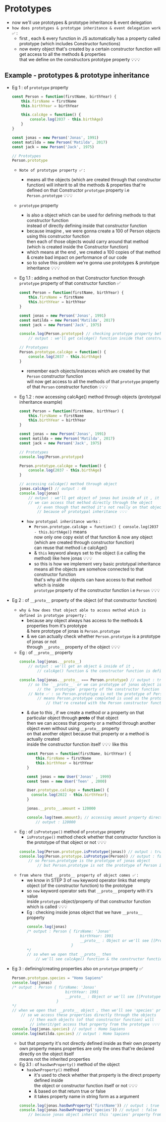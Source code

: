 # Prototypes

- now we'll use prototypes & prototype inheritance & event delegation 
- `how does prototypes & prototype inheritance & event delegation work ✅` :
    - first , each & every function in JS automatically has a property called prototype (which includes Constructor functions)
    - now every object that's created by a certain constructor function will get access to all the methods & properties <br>
        that we define on the constructors prototype property 💡💡💡 <br>

## Example - prototypes & prototype inheritance 

- Eg 1 : of `prototype` property
    ```js
    const Person = function(firstName, birthYear) {
        this.firsName = firstName
        this.birthYear = birthYear

        this.calcAge = function() {
            console.log(2037 - this.birthAge)
        }
    }

    const jonas = new Person('Jonas', 1991)
    const matilda = new Person('Matilda', 2017)
    const jack = new Person('Jack', 1975)

    // Prototypes
    Person.prototype
    ```
    - `Note of prototype property ✅` : 
        - means all the objects (which are created through that constructor function) will inherit to 
            all the methods & properties that're defined on that Constructor `prototype` property i.e `Person.prototype` 💡💡💡
    - `prototype` property 
        - is also a object which can be used for defining methods to that constructor function <br>
            instead of directly defining inside that constructor function
        - because imagine , we were gonna create a 100 of Person objects using this constructor function <br>
            then each of those objects would carry around that method (which is created inside the Constructor function)
        - which means at the end , we created a 100 copies of that method & create bad impact on performance of our code
        - so to solve this problem we're gonna use prototypes & prototype inheritance 💡💡💡
        
    - Eg 1.1 : adding a method on that Constructor function through `prototype` property of that constructor function ✅
        ```js
        const Person = function(firstName, birthYear) {
            this.firsName = firstName
            this.birthYear = birthYear
        }

        const jonas = new Person('Jonas', 1991)
        const matilda = new Person('Matilda', 2017)
        const jack = new Person('Jack', 1975)

        console.log(Person.prototype) // checking prototype property before adding anything else
            // output : we'll get calcAge() function inside that constructor function i.e Person 💡💡💡 

        // Prototypes
        Person.prototype.calcAge = function() {
            console.log(2037 - this.birthAge)
        }
        ```
        - remember each objects/instances which are created by that `Person` constructor function <br>
            will now get access to all the methods of that `prototype` property of that `Person` constructor function 💡💡💡 

    - Eg 1.2 : now accessing calcAge() method through objects (prototypal inheritance example)
        ```js
        const Person = function(firstName, birthYear) {
            this.firsName = firstName
            this.birthYear = birthYear
        }

        const jonas = new Person('Jonas', 1991)
        const matilda = new Person('Matilda', 2017)
        const jack = new Person('Jack', 1975)

        // Prototypes
        console.log(Person.prototype) 

        Person.prototype.calcAge = function() {
            console.log(2037 - this.birthAge)
        }

        // accessing calcAge() method through object
        jonas.calcAge() // output : 46
        console.log(jonas) 
            // output : we'll get object of jonas but inside of it , it doesn't contain that method 💡💡💡
            // we can access that method directly through the object 
                // even though that method it's not really on that object 
                // because of prototypal inheritance 💡💡💡
        ```
        - `how prototypal inheritance works` :
            - `Person.prototype.calcAge = function() { console.log(2037 - this.birthAge)}` means <br>
                now only one copy exist of that function & now any object (which are created through constructor function) <br>
                can reuse that method i.e calcAge()
            - & `this` keyword always set to the object (i.e calling the method) like here jonas 💡💡💡
            - so this is how we implement very basic prototypal inheritance <br>
                means all the objects are somehow connected to that constructor function <br>
                that's why all the objects can have access to that method which is inside <br>
                `prototype` property of the constructor function i.e `Person` 💡💡💡

- Eg 2 : of `__proto__` property of the object (of that constructor function)
    - `why & how does that object able to access method which is defined in prototype property` :
        - because any object always has access to the methods & properties from it's prototype <br>
            & here prototype of jonas is `Person.prototype`
        - & we can actually check whether `Person.prototype` is a prototype of jonas or not <br>
            through `__proto__` property of the object 💡💡💡
    - Eg : of `__proto__` property
        ```js
        console.log(jonas.__proto__) 
            // output : we'll get an object & inside of it , 
                // calcAge() function & the constructor function is defined

        console.log(jonas.__proto__ === Person.prototype) // output : true
            // so the `__proto__` or we can prototype of jonas object is same as 
                // the `prototype` property of the constructor function 💡💡💡 
            // Note ✅ : so Person.prototype is not the prototype of Person 
                // means Person.prototype completed is used as the prototype of all the objects
                    // that're created with the Person constructor function 💡💡💡 
        ```
        - & due to this , if we create a method or a property on that particular object through __proto__ of that object <br>
            then we can access that property or a method through another object even without using `__proto__` property <br>
            on that another object because that property or a method is actually created <br>
            inside the constructor function itself 💡💡💡 like this
            ```js
            const Person = function(firstName, birthYear) {
                this.firsName = firstName
                this.birthYear = birthYear
            }

            const jonas = new User('Jonas' , 1999)
            const teen = new User('Teen' , 2000)

            User.prototype.calcAge = function() {
              console.log(2022 - this.birthYear);
            }

            jonas.__proto__.amount = 120000

            console.log(teen.amount); // accessing amount property directly on another object
                // output : 120000
            ```
    - Eg : of `isPrototype()` method of `prototype` property
        - `isPrototype()` method check whether that constructor function is the prototype of that object or not 💡💡💡
        ```js
        console.log(Person.prototype.isPrototype(jonas)) // output : true 
        console.log(Person.prototype.isPrototype(Person)) // output : false 
            // so Person.prototype is the prototype of jonas object
                // but Person.prototype is not the prototype of Person itself 💡💡💡 
        ```
    - `from where that __proto__ property of object comes ✅` : 
        - we know in STEP 3 of `new` keyword operator links that empty object (of the constructor function) to the prototype
        - so `new` keyword operator sets that `__proto__` property with it's value <br>
            inside `prototype` object/property of that constructor function which is called 💡💡💡
        - Eg : checking inside jonas object that we have `__proto__` property
            ```js
            console.log(jonas)
            /* output : Person { firsName: 'Jonas' 
                                    birthYear: 1991 
                                    __proto__ : Object or we'll see [[Prototype]]: object 
                                }
            */
            // so when we open that __proto__ then 
                // we'll see calcAge() function & the constructor function itself 💡💡💡
            ```

- Eg 3 : defining/creating properties also on `prototype` property ✅
    ```js
    Person.prototype.species = "Homo Sapiens"
    console.log(jonas)
    /* output : Person { firsName: 'Jonas' 
                            birthYear: 1991 
                            __proto__ : Object or we'll see [[Prototype]]: object 
                        }
    */
    // when we open that __proto__ object , then we'll see 'species' property
        // so we access these properties directly through the objects 
            // then each objects (of that constructor function) will 
            // inherit/get access that property from the prototype 💡💡💡
    console.log(jonas.species) // output : Homo Sapiens
    console.log(matilda.species) // output : Homo Sapiens
    ```
    - but that property it's not directly defined inside as their own property <br>
        own property means properties are only the ones that're declared directly on the object itself <br>
        means not the inherited properties
    - Eg 3.1 : of `hasOwnProperty()` method of the object
        - `hasOwnProperty()` method 
            - it's used to check whether that property is the direct property defined inside <br>
                the object or constructor function itself or not 💡💡💡 
            - & based on that return true or false 
            - it takes property name in string form as a argument 
        ```js
        console.log(jonas.hasOwnProperty('firstName')) // output : true
        console.log(jonas.hasOwnProperty('species')) // output : false
            // because jonas object inherit this 'species' property from the prototype property of Person 💡💡💡
        ```
